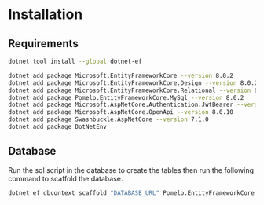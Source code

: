 # Installation

## Requirements

```bash
dotnet tool install --global dotnet-ef
```

```bash
dotnet add package Microsoft.EntityFrameworkCore --version 8.0.2
dotnet add package Microsoft.EntityFrameworkCore.Design --version 8.0.2
dotnet add package Microsoft.EntityFrameworkCore.Relational --version 8.0.2
dotnet add package Pomelo.EntityFrameworkCore.MySql --version 8.0.2
dotnet add package Microsoft.AspNetCore.Authentication.JwtBearer --version 8.0.0
dotnet add package Microsoft.AspNetCore.OpenApi --version 8.0.10
dotnet add package Swashbuckle.AspNetCore --version 7.1.0
dotnet add package DotNetEnv
```

## Database

Run the sql script in the database to create the tables then run the following command to scaffold the database.

```bash
dotnet ef dbcontext scaffold "DATABASE_URL" Pomelo.EntityFrameworkCore.MySql --output-dir Models
```

